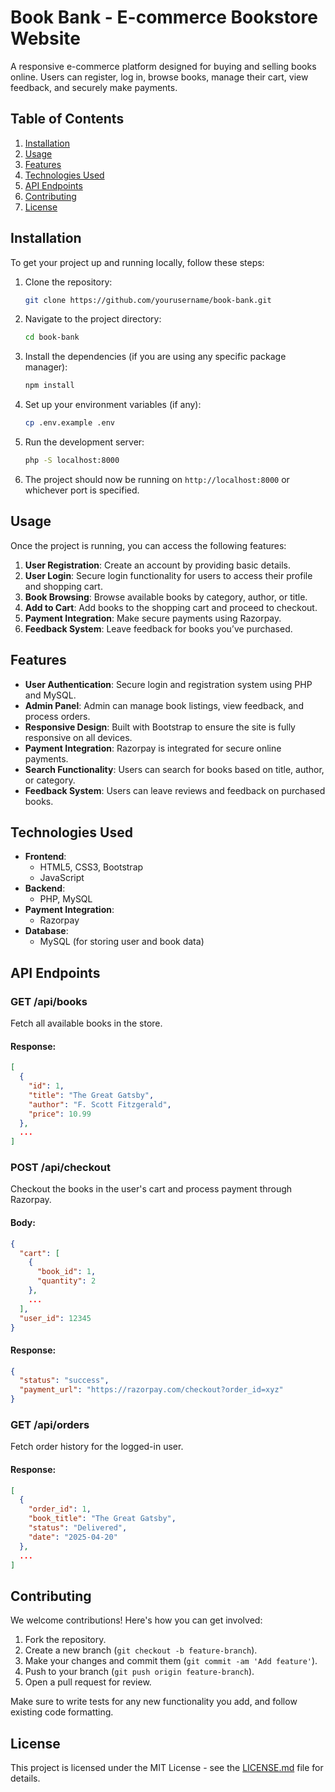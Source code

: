 
# Book Bank - E-commerce Bookstore Website

A responsive e-commerce platform designed for buying and selling books online. Users can register, log in, browse books, manage their cart, view feedback, and securely make payments.

## Table of Contents
1. [Installation](#installation)
2. [Usage](#usage)
3. [Features](#features)
4. [Technologies Used](#technologies-used)
5. [API Endpoints](#api-endpoints)
6. [Contributing](#contributing)
7. [License](#license)

## Installation

To get your project up and running locally, follow these steps:

1. Clone the repository:
   ```bash
   git clone https://github.com/yourusername/book-bank.git
   ```

2. Navigate to the project directory:
   ```bash
   cd book-bank
   ```

3. Install the dependencies (if you are using any specific package manager):
   ```bash
   npm install
   ```

4. Set up your environment variables (if any):
   ```bash
   cp .env.example .env
   ```

5. Run the development server:
   ```bash
   php -S localhost:8000
   ```

6. The project should now be running on `http://localhost:8000` or whichever port is specified.

## Usage

Once the project is running, you can access the following features:

1. **User Registration**: Create an account by providing basic details.
2. **User Login**: Secure login functionality for users to access their profile and shopping cart.
3. **Book Browsing**: Browse available books by category, author, or title.
4. **Add to Cart**: Add books to the shopping cart and proceed to checkout.
5. **Payment Integration**: Make secure payments using Razorpay.
6. **Feedback System**: Leave feedback for books you’ve purchased.

## Features

- **User Authentication**: Secure login and registration system using PHP and MySQL.
- **Admin Panel**: Admin can manage book listings, view feedback, and process orders.
- **Responsive Design**: Built with Bootstrap to ensure the site is fully responsive on all devices.
- **Payment Integration**: Razorpay is integrated for secure online payments.
- **Search Functionality**: Users can search for books based on title, author, or category.
- **Feedback System**: Users can leave reviews and feedback on purchased books.

## Technologies Used

- **Frontend**:
  - HTML5, CSS3, Bootstrap
  - JavaScript
- **Backend**:
  - PHP, MySQL
- **Payment Integration**:
  - Razorpay
- **Database**:
  - MySQL (for storing user and book data)

## API Endpoints

### **GET /api/books**
Fetch all available books in the store.

#### Response:
```json
[
  {
    "id": 1,
    "title": "The Great Gatsby",
    "author": "F. Scott Fitzgerald",
    "price": 10.99
  },
  ...
]
```

### **POST /api/checkout**
Checkout the books in the user's cart and process payment through Razorpay.

#### Body:
```json
{
  "cart": [
    {
      "book_id": 1,
      "quantity": 2
    },
    ...
  ],
  "user_id": 12345
}
```

#### Response:
```json
{
  "status": "success",
  "payment_url": "https://razorpay.com/checkout?order_id=xyz"
}
```

### **GET /api/orders**
Fetch order history for the logged-in user.

#### Response:
```json
[
  {
    "order_id": 1,
    "book_title": "The Great Gatsby",
    "status": "Delivered",
    "date": "2025-04-20"
  },
  ...
]
```

## Contributing

We welcome contributions! Here's how you can get involved:

1. Fork the repository.
2. Create a new branch (`git checkout -b feature-branch`).
3. Make your changes and commit them (`git commit -am 'Add feature'`).
4. Push to your branch (`git push origin feature-branch`).
5. Open a pull request for review.

Make sure to write tests for any new functionality you add, and follow existing code formatting.

## License

This project is licensed under the MIT License - see the [LICENSE.md](LICENSE.md) file for details.
